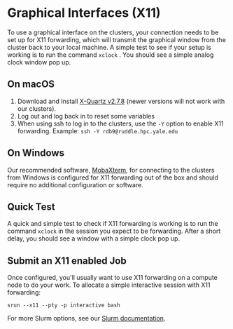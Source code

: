 # Graphical Interfaces (X11)

To use a graphical interface on the clusters, your connection needs to be set up for X11 forwarding, which will transmit the graphical window from the cluster back to your local machine. A simple test to see if your setup is working is to run the command `xclock` . You should see a simple analog clock window pop up.

## On macOS

1. Download and Install [X-Quartz v2.7.8](https://www.xquartz.org/releases/XQuartz-2.7.8.html) (newer versions will not work with our clusters).
1. Log out and log back in to reset some variables
1. When using ssh to log in to the clusters, use the `-Y` option to enable X11 forwarding. Example: `ssh -Y rdb9@ruddle.hpc.yale.edu`

## On Windows

Our recommended software, [MobaXterm](index#connect-from-windows), for connecting to the clusters from Windows is configured for X11 forwarding out of the box and should require no additional configuration or software.

## Quick Test

A quick and simple test to check if X11 forwarding is working is to run the command `xclock` in the session you expect to be forwarding. After a short delay, you should see a window with a simple clock pop up.

## Submit an X11 enabled Job

Once configured, you'll usually want to use X11 forwarding on a compute node to do your work. To allocate a simple interactive session with X11 forwarding:

```
srun --x11 --pty -p interactive bash
```

For more Slurm options, see our [Slurm documentation](/clusters-at-yale/job-scheduling/slurm).
